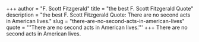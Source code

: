 +++
author = "F. Scott Fitzgerald"
title = "the best F. Scott Fitzgerald Quote"
description = "the best F. Scott Fitzgerald Quote: There are no second acts in American lives."
slug = "there-are-no-second-acts-in-american-lives"
quote = '''There are no second acts in American lives.'''
+++
There are no second acts in American lives.

